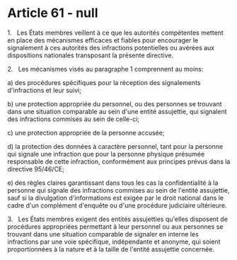 # Article 61 - null


1.   Les États membres veillent à ce que les autorités compétentes mettent en place des mécanismes efficaces et fiables pour encourager le signalement à ces autorités des infractions potentielles ou avérées aux dispositions nationales transposant la présente directive.

2.   Les mécanismes visés au paragraphe 1 comprennent au moins:

a) des procédures spécifiques pour la réception des signalements d'infractions et leur suivi;

b) une protection appropriée du personnel, ou des personnes se trouvant dans une situation comparable au sein d'une entité assujettie, qui signalent des infractions commises au sein de celle-ci;

c) une protection appropriée de la personne accusée;

d) la protection des données à caractère personnel, tant pour la personne qui signale une infraction que pour la personne physique présumée responsable de cette infraction, conformément aux principes prévus dans la directive 95/46/CE;

e) des règles claires garantissant dans tous les cas la confidentialité à la personne qui signale des infractions commises au sein de l'entité assujettie, sauf si la divulgation d'informations est exigée par le droit national dans le cadre d'un complément d'enquête ou d'une procédure judiciaire ultérieure.

3.   Les États membres exigent des entités assujetties qu'elles disposent de procédures appropriées permettant à leur personnel ou aux personnes se trouvant dans une situation comparable de signaler en interne les infractions par une voie spécifique, indépendante et anonyme, qui soient proportionnées à la nature et à la taille de l'entité assujettie concernée.
